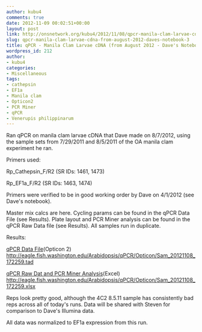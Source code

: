 ```yaml
---
author: kubu4
comments: true
date: 2012-11-09 00:02:51+00:00
layout: post
link: http://onsnetwork.org/kubu4/2012/11/08/qpcr-manila-clam-larvae-cdna-from-august-2012-daves-notebook-3/
slug: qpcr-manila-clam-larvae-cdna-from-august-2012-daves-notebook-3
title: qPCR - Manila Clam Larvae cDNA (from August 2012 - Dave's Notebook)
wordpress_id: 212
author:
- kubu4
categories:
- Miscellaneous
tags:
- cathepsin
- EF1a
- Manila clam
- Opticon2
- PCR Miner
- qPCR
- Venerupis philippinarum
---
```


Ran qPCR on manila clam larvae cDNA that Dave made on 8/7/2012, using the sample sets from 7/29/2011 and 8/5/2011 of the OA manila clam experiment he ran.

Primers used:

Rp_Cathepsin_F/R2 (SR IDs: 1461, 1473)

Rp_EF1a_F/R2 (SR IDs: 1463, 1474)

Primers were verified to be in good working order by Dave on 4/1/2012 (see Dave's notebook).

Master mix calcs are here. Cycling params can be found in the qPCR Data File (see Results). Plate layout and PCR Miner analysis can be found in the qPCR Raw Data file (see Results). All samples run in duplicate.

Results:

[qPCR Data File](http://eagle.fish.washington.edu/Arabidopsis/qPCR/Opticon/Sam_20121108_172259.tad)(Opticon 2) http://eagle.fish.washington.edu/Arabidopsis/qPCR/Opticon/Sam_20121108_172259.tad

[qPCR Raw Dat and PCR Miner Analysis](http://eagle.fish.washington.edu/Arabidopsis/qPCR/Opticon/Sam_20121108_172259.xlsx)(Excel) http://eagle.fish.washington.edu/Arabidopsis/qPCR/Opticon/Sam_20121108_172259.xlsx

Reps look pretty good, although the 4C2 8.5.11 sample has consistently bad reps across all of today's runs. Data will be shared with Steven for comparison to Dave's Illumina data.

All data was normalized to EF1a expression from this run.
